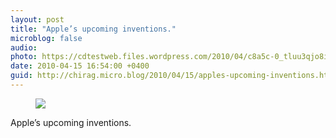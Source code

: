```yaml
---
layout: post
title: "Apple’s upcoming inventions."
microblog: false
audio: 
photo: https://cdtestweb.files.wordpress.com/2010/04/c8a5c-0_tluu3qjo8ixfmhc.jpg
date: 2010-04-15 16:54:00 +0400
guid: http://chirag.micro.blog/2010/04/15/apples-upcoming-inventions.html
---
```

<figure><img src="https://cdtestweb.files.wordpress.com/2010/04/c8a5c-0_tluu3qjo8ixfmhc.jpg"></figure><p>Apple’s upcoming inventions.</p>
